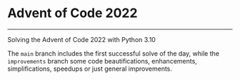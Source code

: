 # Advent of Code 2022
-----
Solving the Advent of Code 2022 with Python 3.10

The `main` branch includes the first successful solve of the day, while the `improvements` branch some code beautifications, enhancements, simplifications, speedups or just general improvements.
